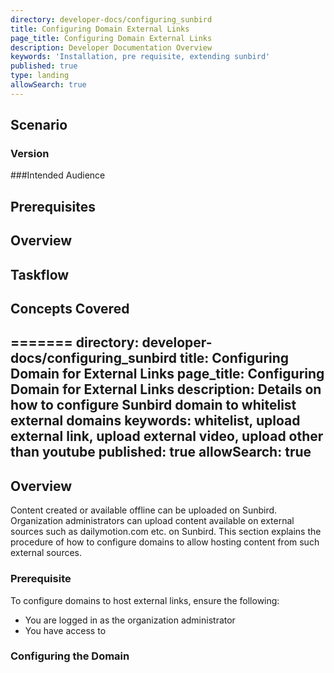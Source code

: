 ```yaml
---
directory: developer-docs/configuring_sunbird
title: Configuring Domain External Links 
page_title: Configuring Domain External Links
description: Developer Documentation Overview
keywords: 'Installation, pre requisite, extending sunbird'
published: true
type: landing
allowSearch: true
---
```

## Scenario

### Version

###Intended Audience

## Prerequisites

## Overview

## Taskflow

## Concepts Covered
=======
directory: developer-docs/configuring_sunbird
title: Configuring Domain for External Links
page_title: Configuring Domain for External Links 
description: Details on how to configure Sunbird domain to whitelist external domains
keywords: whitelist, upload external link, upload external video, upload other than youtube
published: true
allowSearch: true
---

## Overview
Content created or available offline can be uploaded on Sunbird. Organization administrators can upload content available on external sources such as dailymotion.com etc. on Sunbird. This section explains the procedure of how to configure domains to allow hosting content from such external sources. 

### Prerequisite
To configure domains to host external links, ensure the following:
- You are logged in as the organization administrator
- You have access to 

### Configuring the Domain
